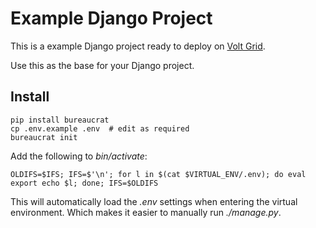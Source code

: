 # Example Django Project

This is a example Django project ready to deploy on [Volt Grid](http://www.voltgrid.com).

Use this as the base for your Django project.

## Install

    pip install bureaucrat
    cp .env.example .env  # edit as required
    bureaucrat init
    
Add the following to _bin/activate_:

    OLDIFS=$IFS; IFS=$'\n'; for l in $(cat $VIRTUAL_ENV/.env); do eval export echo $l; done; IFS=$OLDIFS
    
This will automatically load the _.env_ settings when entering the virtual environment. Which makes it easier to manually run _./manage.py_.
